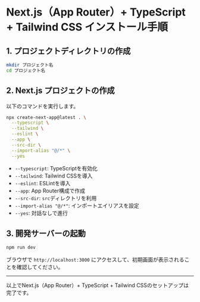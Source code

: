 # Next.js（App Router）+ TypeScript + Tailwind CSS インストール手順

## 1. プロジェクトディレクトリの作成

```bash
mkdir プロジェクト名
cd プロジェクト名
```

## 2. Next.js プロジェクトの作成

以下のコマンドを実行します。

```bash
npx create-next-app@latest . \
  --typescript \
  --tailwind \
  --eslint \
  --app \
  --src-dir \
  --import-alias "@/*" \
  --yes
```

- `--typescript`: TypeScriptを有効化
- `--tailwind`: Tailwind CSSを導入
- `--eslint`: ESLintを導入
- `--app`: App Router構成で作成
- `--src-dir`: `src`ディレクトリを利用
- `--import-alias "@/*"`: インポートエイリアスを設定
- `--yes`: 対話なしで進行

## 3. 開発サーバーの起動

```bash
npm run dev
```

ブラウザで `http://localhost:3000` にアクセスして、初期画面が表示されることを確認してください。

---

以上でNext.js（App Router）+ TypeScript + Tailwind CSSのセットアップは完了です。
